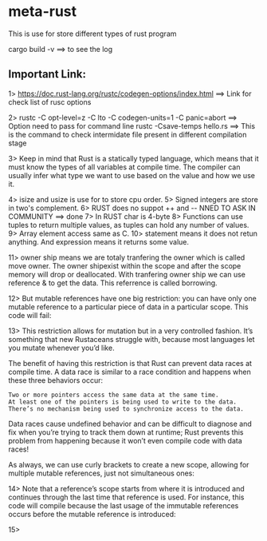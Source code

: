 # meta-rust
This is use for store different types of rust program

cargo build -v ==> to see the log

Important Link:
----------------
1> https://doc.rust-lang.org/rustc/codegen-options/index.html  ==> Link for check list of rusc options

2> rustc -C opt-level=z -C lto -C codegen-units=1 -C panic=abort ==> Option need to pass for command line
rustc -Csave-temps hello.rs   ==> This is the command to check intermidate file present in different compilation stage

3> Keep in mind that Rust is a statically typed language, which means that it must know the types of all variables at compile time. The compiler can usually infer what type we want to use based on the value and how we use it. 

4> isize and usize is use for to store cpu order.
5> Signed integers are store in two's complement.
6> RUST does no suppot ++ and -- NNED TO ASK IN COMMUNITY  ==> done
7> In RUST char is 4-byte
8> Functions can use tuples to return multiple values, as tuples can hold any number of values.
9> Array element access same as C.
10> statement means it does not retun anything. And expression means it returns some value.

11> owner ship means we are totaly tranfering the owner which is called move owner. The owner shipexist within the scope and after the scope 
    memory will drop or deallocated. With tranfering owner ship we can use reference & to get the data. This referrence is called borrowing.

12> But mutable references have one big restriction: you can have only one mutable reference to a particular piece of data in a particular scope. This code will fail:

13> This restriction allows for mutation but in a very controlled fashion. It’s something that new Rustaceans struggle with, because most languages let you mutate whenever you’d like.

The benefit of having this restriction is that Rust can prevent data races at compile time. A data race is similar to a race condition and happens when these three behaviors occur:

    Two or more pointers access the same data at the same time.
    At least one of the pointers is being used to write to the data.
    There’s no mechanism being used to synchronize access to the data.

Data races cause undefined behavior and can be difficult to diagnose and fix when you’re trying to track them down at runtime; Rust prevents this problem from happening because it won’t even compile code with data races!

As always, we can use curly brackets to create a new scope, allowing for multiple mutable references, just not simultaneous ones:

14> Note that a reference’s scope starts from where it is introduced and continues through the last time that reference is used. For instance, this code will compile because the last usage of the immutable references occurs before the mutable reference is introduced:

15> 

